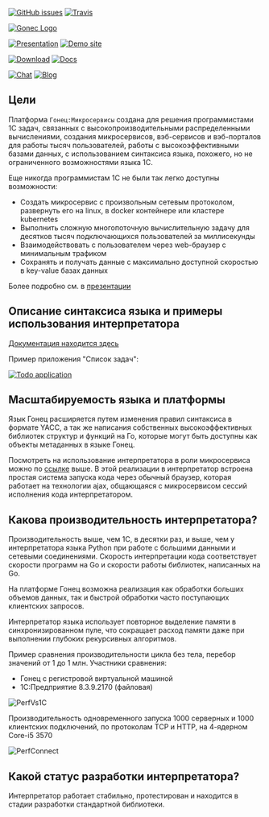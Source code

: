 [![GitHub issues](https://img.shields.io/github/issues/covrom/gonec.svg)](https://github.com/covrom/gonec/issues) [![Travis](https://travis-ci.org/covrom/gonec.svg?branch=master)](https://github.com/covrom/gonec/releases)

[![Gonec Logo](/extra/gonec.png)](https://github.com/covrom/gonec/releases)

[![Presentation](/extra/button_ppt.png)](https://gitpitch.com/covrom/gonec)
[![Demo site](/extra/button_play.png)](https://gonec.herokuapp.com/)

[![Download](/extra/button_down.png)](https://github.com/covrom/gonec/releases)
[![Docs](/extra/button_doc.png)](https://github.com/covrom/gonec/wiki)

[![Chat](/extra/button_chat.png)](https://gitter.im/gonec/Lobby)
[![Blog](/extra/button_blog.png)](https://www.facebook.com/gonecplatform/)

## Цели

Платформа `Гонец:Микросервисы` создана для решения программистами 1С задач, связанных с высокопроизводительными распределенными вычислениями, создания микросервисов, вэб-сервисов и вэб-порталов для работы тысяч пользователей, работы с высокоэффективными базами данных, с использованием синтаксиса языка, похожего, но не ограниченного возможностями языка 1С.

Еще никогда программистам 1С не были так легко доступны возможности:
* Создать микросервис с произвольным сетевым протоколом, развернуть его на linux, в docker контейнере или кластере kubernetes
* Выполнить сложную многопоточную вычислительную задачу для десятков тысяч подключающихся пользователей за миллисекунды
* Взаимодействовать с пользователем через web-браузер с минимальным трафиком
* Сохранять и получать данные с максимально доступной скоростью в key-value базах данных

Более подробно см. в [презентации](https://gitpitch.com/covrom/gonec)

## Описание синтаксиса языка и примеры использования интерпретатора

[Документация находится здесь](https://github.com/covrom/gonec/wiki)

Пример приложения "Список задач":

[![Todo application](/extra/TODOApp.png)](https://github.com/covrom/gonec/wiki/%D0%9F%D1%80%D0%B8%D0%BC%D0%B5%D1%80-%D1%81%D0%BF%D0%B8%D1%81%D0%BE%D0%BA-%D0%B7%D0%B0%D0%B4%D0%B0%D1%87)

## Масштабируемость языка и платформы
Язык Гонец расширяется путем изменения правил синтаксиса в формате YACC, а так же написания собственных высокоэффективных библиотек структур и функций на Го, которые могут быть доступны как объекты метаданных в языке Гонец.

Посмотреть на использование интерпретатора в роли микросервиса можно по [ссылке](https://gonec.herokuapp.com/) выше.
В этой реализации в интерпретатор встроена простая система запуска кода через обычный браузер, которая работает на технологии ajax, общающаяся с микросервисом сессий исполнения кода интерпретатором.

## Какова производительность интерпретатора?
Производительность выше, чем 1С, в десятки раз, и выше, чем у интерпретатора языка Python при работе с большими данными и сетевыми соединениями.
Скорость интерпретации кода соответствует скорости программ на Go и скорости работы библиотек, написанных на Go.

На платформе Гонец возможна реализация как обработки больших объемов данных, так и быстрой обработки часто поступающих клиентских запросов.

Интерпретатор языка использует повторное выделение памяти в синхронизированном пуле, что сокращает расход памяти даже при выполнении глубоких рекурсивных алгоритмов.

Пример сравнения производительности цикла без тела, перебор значений от 1 до 1 млн.
Участники сравнения:
* Гонец с регистровой виртуальной машиной
* 1С:Предприятие 8.3.9.2170 (файловая)

![PerfVs1C](/extra/perf1c.gif)

Производительность одновременного запуска 1000 серверных и 1000 клиентских подключений, по протоколам TCP и HTTP, на 4-ядерном Core-i5 3570

![PerfConnect](/extra/http_perfomance.png)

## Какой статус разработки интерпретатора?
Интерпретатор работает стабильно, протестирован и находится в стадии разработки стандартной библиотеки.
